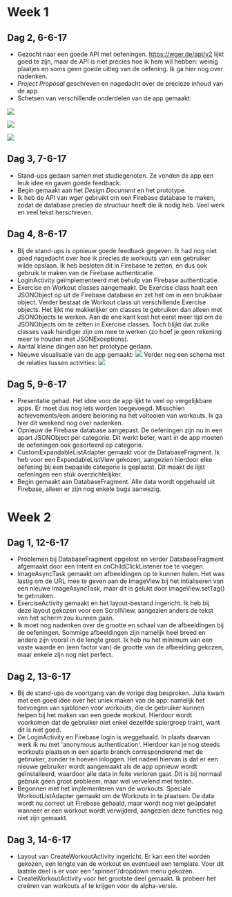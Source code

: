 # Week 1

## Dag 2, 6-6-17

* Gezocht naar een goede API met oefeningen. https://wger.de/api/v2 lijkt
goed te zijn, maar de API is niet precies hoe ik hem wil hebben: weinig plaatjes
en soms geen goede uitleg van de oefening. Ik ga hier nog over nadenken.
* *Project Proposal* geschreven en nagedacht over de precieze inhoud van de app.
* Schetsen van verschillende onderdelen van de app gemaakt:

![](doc/exercises.jpg)

![](doc/workouts.jpg)

![](doc/schedule.jpg)

## Dag 3, 7-6-17

* Stand-ups gedaan samen met studiegenoten. Ze vonden de app een leuk idee
en gaven goede feedback.
* Begin gemaakt aan het *Design Document* en het prototype.
* Ik heb de API van *wger* gebruikt om een Firebase database te maken, zodat de database
precies de structuur heeft die ik nodig heb. Veel werk en veel tekst herschreven.

## Dag 4, 8-6-17

* Bij de stand-ups is opnieuw goede feedback gegeven. Ik had nog niet goed
nagedacht over hoe ik precies de workouts van een gebruiker wilde opslaan.
Ik heb besloten dit in Firebase te zetten, en dus ook gebruik te maken van
de Firebase authenticatie.
* LoginActivity geïmplementeerd met behulp van Firebase authenticatie.
* Exercise en Workout classes aangemaakt. De Exercise class haalt een
JSONObject op uit de Firebase database en zet het om in een bruikbaar object.
Verder bestaat de Workout class uit verschillende Exercise objects.
Het lijkt me makkelijker om classes te gebruiken dan alleen met JSONObjects
te werken. Aan de ene kant kost het eerst meer tijd om de JSONObjects om te zetten
in Exercise classes. Toch blijkt dat zulke classes vaak handiger zijn om
mee te werken (zo hoef je geen rekening meer te houden met JSONExceptions).
* Aantal kleine dingen aan het prototype gedaan.
* Nieuwe visualisatie van de app gemaakt:
![](doc/design.jpg)
Verder nog een schema met de relaties tussen activities:
![](doc/design_small.jpg)

## Dag 5, 9-6-17

* Presentatie gehad. Het idee voor de app lijkt te veel op vergelijkbare apps.
Er moet dus nog iets worden toegevoegd. Misschien achievements/een andere beloning
na het voltooien van workouts. Ik ga hier dit weekend nog over nadenken.
* Opnieuw de Firebase database aangepast. De oefeningen zijn nu in een apart
JSONObject per categorie. Dit werkt beter, want in de app moeten de oefeningen
ook gesorteerd op categorie.
* CustomExpandableListAdapter gemaakt voor de DatabaseFragment. Ik heb voor een
ExpandableListView gekozen, aangezien hierdoor elke oefening bij
een bepaalde categorie is geplaatst.
Dit maakt de lijst oefeningen een stuk overzichtelijker.
* Begin gemaakt aan DatabaseFragment. Alle data wordt opgehaald uit Firebase,
alleen er zijn nog enkele bugs aanwezig.

# Week 2

## Dag 1, 12-6-17

* Problemen bij DatabaseFragment opgelost en verder DatabaseFragment afgemaakt door een Intent en onChildClickListener toe te voegen.
* ImageAsyncTask gemaakt om afbeeldingen op te kunnen halen. Het was lastig om de URL mee te geven aan de ImageView bij het intialiseren van een nieuwe ImageAsyncTask, maar dit is gelukt door imageView.setTag() te gebruiken.
* ExerciseActivity gemaakt en het layout-bestand ingericht. Ik heb bij deze layout gekozen voor een ScrollView, aangezien anders de tekst van het scherm zou kunnen gaan.
* Ik moet nog nadenken over de grootte en schaal van de afbeeldingen bij de oefeningen. Sommige afbeeldingen zijn namelijk heel breed en andere zijn vooral in de lengte groot. Ik heb nu het minimum van een vaste waarde en (een factor van) de grootte van de afbeelding gekozen, maar enkele zijn nog niet perfect.

## Dag 2, 13-6-17

* Bij de stand-ups de voortgang van de vorige dag besproken. Julia kwam met een goed idee over het uniek maken van de app: namelijk het toevoegen van sjablonen voor workouts, die de gebruiker kunnen helpen bij het maken van een goede workout. Hierdoor wordt voorkomen dat de gebruiker niet enkel dezelfde spiergroep traint, want dit is niet goed.
* De LoginActivity en Firebase login is weggehaald. In plaats daarvan werk ik nu met 'anonymous authentication'. Hierdoor kan je nog steeds workouts plaatsen in een aparte branch corresponderend met de gebruiker, zonder te hoeven inloggen. Het nadeel hiervan is dat er een nieuwe gebruiker wordt aangemaakt als de app opnieuw wordt geïnstalleerd, waardoor alle data in feite verloren gaat. Dit is bij normaal gebruik geen groot probleem, maar wel vervelend met testen.
* Begonnen met het implementeren van de workouts. Speciale WorkoutListAdapter gemaakt om de Workouts in te plaatsen. De data wordt nu correct uit Firebase gehaald, maar wordt nog niet geüpdatet wanneer er een workout wordt verwijderd, aangezien deze functies nog niet zijn gemaakt.

## Dag 3, 14-6-17

* Layout van CreateWorkoutActivity ingericht. Er kan een titel worden gekozen, een lengte van de workout en eventueel een template. Voor dit laatste deel is er voor een 'spinner'/dropdown menu gekozen.
* CreateWorkoutActivity voor het grootste deel gemaakt. Ik probeer het creëren van workouts af te krijgen voor de alpha-versie.

